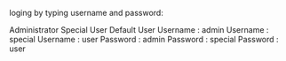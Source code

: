 loging by typing username and password:

Administrator	Special User	Default User
Username : admin	Username : special	Username : user
Password : admin	Password : special	Password : user
